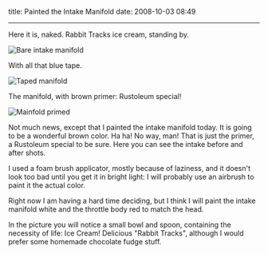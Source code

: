 title: Painted the Intake Manifold
date: 2008-10-03 08:49

---

Here it is, naked. Rabbit Tracks ice cream, standing by.

![Bare intake manifold](/content/geo-metro/bare-intake-manifold.jpg)

With all that blue tape.

![Taped manifold](/content/geo-metro/taped-intake-manifold.jpg)

The manifold, with brown primer: Rustoleum special!

![Mainfold primed](/content/geo-metro/manifold-primed.jpg)

Not much news, except that I painted the intake manifold today. It is going to be a wonderful brown color. Ha ha! No way, man! That is just the primer, a Rustoleum special to be sure. Here you can see the intake before and after shots.

I used a foam brush applicator, mostly because of laziness, and it doesn't look too bad until you get it in bright light: I will probably use an airbrush to paint it the actual color.

Right now I am having a hard time deciding, but I think I will paint the intake manifold white and the throttle body red to match the head.

In the picture you will notice a small bowl and spoon, containing the necessity of life: Ice Cream! Delicious "Rabbit Tracks", although I would prefer some homemade chocolate fudge stuff.